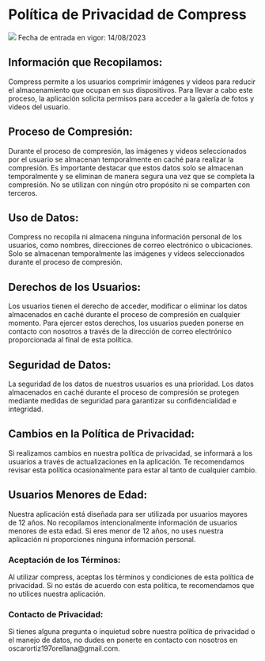 
<html lang="es">
<head>
    <meta charset="UTF-8">
    <meta http-equiv="X-UA-Compatible" content="IE=edge">
    <meta name="viewport" content="width=device-width, initial-scale=1.0">
    
</head>
<body>
   <h1>Política de Privacidad de Compress</h1>
<img src="https://yosoy.dev/wp-content/uploads/2012/08/hqdefault.jpg">
Fecha de entrada en vigor: 14/08/2023

<h2>Información que Recopilamos:</h2>
Compress permite a los usuarios comprimir imágenes y videos para reducir el almacenamiento que ocupan en sus dispositivos. Para llevar a cabo este proceso, la aplicación solicita permisos para acceder a la galería de fotos y videos del usuario.

<h2>Proceso de Compresión:</h2>
Durante el proceso de compresión, las imágenes y videos seleccionados por el usuario se almacenan temporalmente en caché para realizar la compresión. Es importante destacar que estos datos solo se almacenan temporalmente y se eliminan de manera segura una vez que se completa la compresión. No se utilizan con ningún otro propósito ni se comparten con terceros.

<h2>Uso de Datos:</h2>
Compress no recopila ni almacena ninguna información personal de los usuarios, como nombres, direcciones de correo electrónico o ubicaciones. Solo se almacenan temporalmente las imágenes y videos seleccionados durante el proceso de compresión.

<h2>Derechos de los Usuarios:</h2>
Los usuarios tienen el derecho de acceder, modificar o eliminar los datos almacenados en caché durante el proceso de compresión en cualquier momento. Para ejercer estos derechos, los usuarios pueden ponerse en contacto con nosotros a través de la dirección de correo electrónico proporcionada al final de esta política.

<h2>Seguridad de Datos:</h2>
La seguridad de los datos de nuestros usuarios es una prioridad. Los datos almacenados en caché durante el proceso de compresión se protegen mediante medidas de seguridad para garantizar su confidencialidad e integridad.

<h2> Cambios en la Política de Privacidad: </h2> 
Si realizamos cambios en nuestra política de privacidad, se informará a los usuarios a través de actualizaciones en la aplicación. Te recomendamos revisar esta política ocasionalmente para estar al tanto de cualquier cambio.

<h2> Usuarios Menores de Edad:</h2> 
Nuestra aplicación está diseñada para ser utilizada por usuarios mayores de 12 años. No recopilamos intencionalmente información de usuarios menores de esta edad. Si eres menor de 12 años, no uses nuestra aplicación ni proporciones ninguna información personal.

<h3>  Aceptación de los Términos: </h3>
Al utilizar compress, aceptas los términos y condiciones de esta política de privacidad. Si no estás de acuerdo con esta política, te recomendamos que no utilices nuestra aplicación.

<h3>Contacto de Privacidad:</h3>
Si tienes alguna pregunta o inquietud sobre nuestra política de privacidad o el manejo de datos, no dudes en ponerte en contacto con nosotros en oscarortiz197orellana@gmail.com.

</body>
</html>
